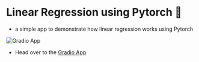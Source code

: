 # Linear Regression using Pytorch 🐠
- a simple app to demonstrate how linear regression works using Pytorch

![Gradio App](https://github.com/ankush-003/Linear-Regression-Pytorch/assets/94037471/33b545c8-4a3c-4e1d-bcf4-056bd93f3214)

- Head over to the [Gradio App](https://ankush-003-torch-linear-regression.hf.space/)
